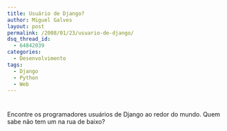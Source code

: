 ```yaml
---
title: Usuário de Django?
author: Miguel Galves
layout: post
permalink: /2008/01/23/usuario-de-django/
dsq_thread_id:
  - 64842039
categories:
  - Desenvolvimento
tags:
  - Django
  - Python
  - Web
---
```

# 

Encontre os programadores usuários de Django ao redor do mundo. Quem sabe não tem um na rua de baixo?

